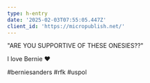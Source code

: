 ```yaml
---
type: h-entry
date: '2025-02-03T07:55:05.447Z'
client_id: 'https://micropublish.net/'
---
```

"ARE YOU SUPPORTIVE OF THESE ONESIES??"

I love Bernie ❤️

#berniesanders #rfk #uspol
